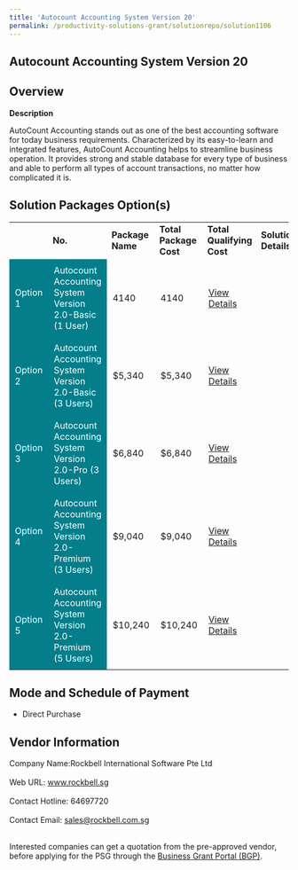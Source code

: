 ```yaml
---
title: 'Autocount Accounting System Version 20'
permalink: /productivity-solutions-grant/solutionrepo/solution1106
---
```


## Autocount Accounting System Version 20

## Overview

**Description**

AutoCount Accounting stands out as one of the best accounting software for today business requirements. Characterized by its easy-to-learn and integrated features, AutoCount Accounting helps to streamline business operation. It provides strong and stable database for every type of business and able to perform all types of account transactions, no matter how complicated it is.

## Solution Packages Option(s)

<table>
<th>
<td><b>No.</b></td>
<td><b>Package Name</b></td>
<td><b>Total Package Cost</b></td>
<td><b>Total Qualifying Cost</b></td>
<td><b>Solution Details</b></td>
</th>
<tr>
<td style='padding: 10px; background-color: #037E8A; color: #FFFFFF;'>Option 1</td>
<td style='padding: 10px; background-color: #037E8A; color: #FFFFFF;'>Autocount Accounting System Version 2.0-Basic (1 User)</td>
<td style='padding: 10px;'>4140</td>
<td style='padding: 10px;'>4140</td>
<td style='padding: 10px;'><a href='https://www.gobusiness.gov.sg/images/psg/Desensitised_Rockbell_20200195_Annex_3_20200630144608_Part_1.pdf' target='_blank'>View Details</a></td>
</tr>
<tr>
<td style='padding: 10px; background-color: #037E8A; color: #FFFFFF;'>Option 2</td>
<td style='padding: 10px; background-color: #037E8A; color: #FFFFFF;'>Autocount Accounting System Version 2.0-Basic (3 Users)</td>
<td style='padding: 10px;'>$5,340</td>
<td style='padding: 10px;'>$5,340</td>
<td style='padding: 10px;'><a href='https://www.gobusiness.gov.sg/images/psg/Desensitised_Rockbell_20200195_Annex_3_20200630144608_Part_2.pdf' target='_blank'>View Details</a></td>
</tr>
<tr>
<td style='padding: 10px; background-color: #037E8A; color: #FFFFFF;'>Option 3</td>
<td style='padding: 10px; background-color: #037E8A; color: #FFFFFF;'>Autocount Accounting System Version 2.0-Pro (3 Users)</td>
<td style='padding: 10px;'>$6,840</td>
<td style='padding: 10px;'>$6,840</td>
<td style='padding: 10px;'><a href='https://www.gobusiness.gov.sg/images/psg/Desensitised_Rockbell_20200195_Annex_3_20200630144608_Part_3.pdf' target='_blank'>View Details</a></td>
</tr>
<tr>
<td style='padding: 10px; background-color: #037E8A; color: #FFFFFF;'>Option 4</td>
<td style='padding: 10px; background-color: #037E8A; color: #FFFFFF;'>Autocount Accounting System Version 2.0-Premium (3 Users)</td>
<td style='padding: 10px;'>$9,040</td>
<td style='padding: 10px;'>$9,040</td>
<td style='padding: 10px;'><a href='https://www.gobusiness.gov.sg/images/psg/Desensitised_Rockbell_20200195_Annex_3_20200630144608_Part_4.pdf' target='_blank'>View Details</a></td>
</tr>
<tr>
<td style='padding: 10px; background-color: #037E8A; color: #FFFFFF;'>Option 5</td>
<td style='padding: 10px; background-color: #037E8A; color: #FFFFFF;'>Autocount Accounting System Version 2.0-Premium (5 Users)</td>
<td style='padding: 10px;'>$10,240</td>
<td style='padding: 10px;'>$10,240</td>
<td style='padding: 10px;'><a href='https://www.gobusiness.gov.sg/images/psg/Desensitised_Rockbell_20200195_Annex_3_20200630144608_Part_5.pdf' target='_blank'>View Details</a></td>
</tr>
</table>

## Mode and Schedule of Payment

 - Direct Purchase

## Vendor Information

 Company Name:Rockbell International Software Pte Ltd <br><br>Web URL: www.rockbell.sg <br><br>Contact Hotline: 64697720 <br><br>Contact Email: sales@rockbell.com.sg <br><br>

Interested companies can get a quotation from the pre-approved vendor, before applying for the PSG through the <a href='https://www.businessgrants.gov.sg/' target='_blank' rel='noopener'>Business Grant Portal (BGP)</a>.

<script src="/jquery/resize-tables.js"></script>

